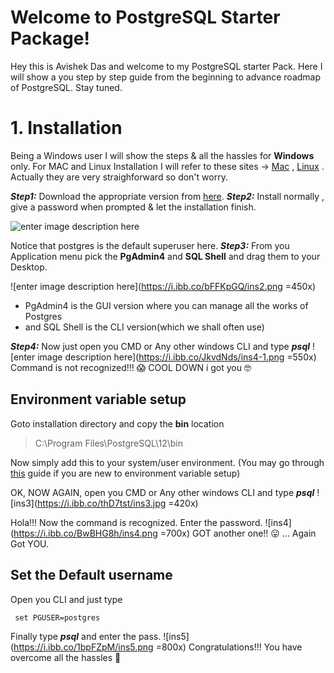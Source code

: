 # Welcome to PostgreSQL Starter Package!

Hey this is Avishek Das and welcome to my PostgreSQL starter Pack. Here I will show a you step by step guide from the beginning to advance roadmap of PostgreSQL. Stay tuned.
<!--1. [Installation](#1-Installation)-->

# 1. Installation
Being a Windows user I will show the steps & all the hassles for **Windows** only. For MAC and Linux Installation I will refer to these sites -> [Mac](https://www.postgresqltutorial.com/install-postgresql-macos/) , [Linux](https://www.postgresqltutorial.com/install-postgresql-linux/) . Actually they are very straighforward so don't worry.

***Step1:*** Download the appropriate version from [here](https://www.enterprisedb.com/downloads/postgres-postgresql-downloads).
***Step2:*** Install normally , give a password when prompted & let the installation finish.

![enter image description here](https://i.ibb.co/x3xGPzb/1.png)

Notice that postgres is the default superuser here.
***Step3:*** From you Application menu pick the **PgAdmin4** and **SQL Shell** and drag them to your Desktop. 

![enter image description here](https://i.ibb.co/bFFKpGQ/ins2.png =450x)
 - PgAdmin4 is the GUI version where you can manage all the works of Postgres
 - and SQL Shell is the CLI version(which we shall often use)
 
 ***Step4:*** Now just open you CMD or Any other windows CLI and type ***psql***
 ![enter image description here](https://i.ibb.co/JkvdNds/ins4-1.png =550x)
Command is not recognized!!! 😱 COOL DOWN i got you 🤓


## Environment variable setup
Goto installation directory and copy the **bin** location

> C:\Program Files\PostgreSQL\12\bin

Now simply add this to your system/user environment.  (You may go through [this](https://www.architectryan.com/2018/03/17/add-to-the-path-on-windows-10/) guide if you are new to environment variable setup)

OK, NOW AGAIN, open you CMD or Any other windows CLI and type _**psql**_
![ins3](https://i.ibb.co/thD7tst/ins3.jpg =420x)

Hola!!! Now the command is recognized. Enter the password.
![ins4](https://i.ibb.co/BwBHG8h/ins4.png =700x)
GOT another one!! 😛 ... Again Got YOU.

## Set the Default username
Open you CLI and just type

     set PGUSER=postgres
  Finally type ***psql*** and enter the pass.
  ![ins5](https://i.ibb.co/1bpFZpM/ins5.png =800x)
  Congratulations!!! You have overcome all the hassles 🎉
